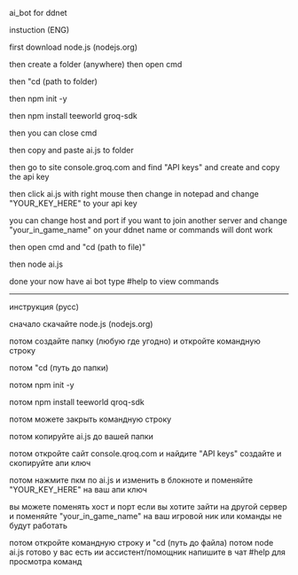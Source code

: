 ai_bot for ddnet   

instuction (ENG) 

first download node.js (nodejs.org) 

then create a folder (anywhere) then open cmd 

then "cd (path to folder) 

then npm init -y 

then npm install teeworld groq-sdk  

then you can close cmd 

then copy and paste ai.js to folder 

then go to site console.groq.com and find "API keys" and create and copy the api key 

then click ai.js with right mouse then change in notepad and change "YOUR_KEY_HERE" to your api key 

you can change host and port if you want to join another server and change "your_in_game_name" on your ddnet name or commands will dont work 

then open cmd and "cd (path to file)" 

then node ai.js 

done your now have ai bot type #help to view commands 

-------------------------------------------------------------------------------------------------------------------------------------------------------------------------------------
инструкция (русс) 

сначало скачайте node.js (nodejs.org) 

потом создайте папку (любую где угодно) и откройте командную строку 

потом "cd (путь до папки) 

потом npm init -y 

потом npm install teeworld qroq-sdk 

потом можете закрыть командную строку 

потом копируйте ai.js до вашей папки 

потом откройте сайт console.qroq.com и найдите "API keys" создайте и скопируйте апи ключ 

потом нажмите пкм по ai.js и изменить в блокноте и поменяйте "YOUR_KEY_HERE" на ваш апи ключ 

вы можете поменять хост и порт если вы хотите зайти на другой сервер и поменяйте "your_in_game_name" на ваш игровой ник или команды не будут работать 

потом откройте командную строку и "cd (путь до файла) 
потом node ai.js
готово у вас есть ии ассистент/помощник напишите в чат #help для просмотра команд
